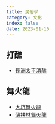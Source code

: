 ```yaml
---
title: 民俗學
category: 文化
index: false
date: 2023-01-16
---
```

## 打醮
- [長洲太平清醮](cheung-chau-jiao-festival.md)
## 舞火龍
- [大坑舞火龍](tai-hang-fire-dragon-dance.md)
- [薄扶林舞火龍](pok-fu-lam-fire-dragon-dance.md)